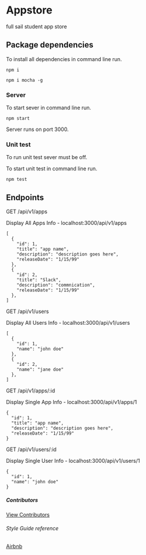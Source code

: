 # Appstore

full sail  student app store

## Package dependencies

To install all dependencies in command line run.

```
npm i

npm i mocha -g

```

### Server

To start sever in command line run.

```
npm start
```

Server runs on port 3000.

### Unit test

To run unit test sever must be off.

To start unit test in command line run.

```
npm test
```

## Endpoints

GET /api/v1/apps

Display All Apps Info - localhost:3000/api/v1/apps

```
[
  {
    "id": 1,
    "title": "app name",
    "description": "description goes here",
    "releaseDate": "1/15/99"
  },
  {
    "id": 2,
    "title": "Slack",
    "description": "commnication",
    "releaseDate": "1/15/99"
  },
]
```

GET /api/v1/users

Display All Users Info - localhost:3000/api/v1/users

```
[
  {
    "id": 1,
    "name": "john doe"
  },
  {
    "id": 2,
    "name": "jane doe"
  },
]
```

GET /api/v1/apps/:id

Display Single App Info - localhost:3000/api/v1/apps/1

```
{
  "id": 1,
  "title": "app name",
  "description": "description goes here",
  "releaseDate": "1/15/99"
}
```


GET /api/v1/users/:id

Display Single User Info - localhost:3000/api/v1/users/1

```
{
  "id": 1,
  "name": "john doe"
}
```

##### Contributors
[View Contributors](https://github.com/seanedw1/appstore/graphs/contributors)

###### Style Guide reference
[Airbnb](https://github.com/airbnb/javascript)
